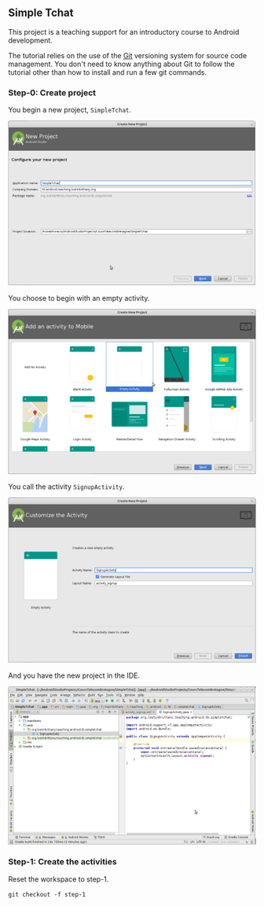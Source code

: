 ## Simple Tchat

This project is a teaching support for an introductory course to Android
development.

The tutorial relies on the use of the [Git](http://git-scm.com/) versioning system for source code management. You don't need to know anything about Git to follow the tutorial other than how to install and run a few git commands.


### Step-0: Create project

You begin a new project, `SimpleTchat`.

![New project](./img/001.png)

You choose to begin with an empty activity.

![Add empty activity](./img/002.png)

You call the activity `SignupActivity`.

![Customize activity](./img/003.png)

And you have the new project in the IDE.

![Project in Android Studio](./img/004.png)


### Step-1: Create the activities

Reset the workspace to step-1.

```
git checkout -f step-1
```
